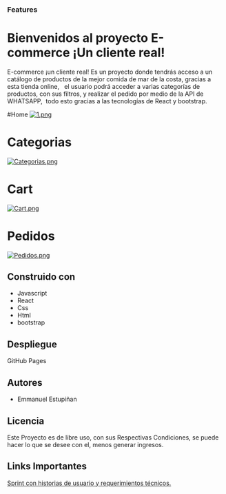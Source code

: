 ### Features

# Bienvenidos al proyecto E-commerce ¡Un cliente real!

E-commerce ¡un cliente real! Es un proyecto donde tendrás acceso a un catálogo de productos de la mejor comida de mar de la costa, gracias a esta tienda online,   el usuario podrá acceder a varias categorías de productos, con sus filtros, y realizar el pedido por medio de la API de WHATSAPP,  todo esto gracias a las tecnologías de React y bootstrap.

#Home
[![1.png](https://i.postimg.cc/xj5HmB8V/1.png)](https://postimg.cc/JtyGV6jp)

# Categorias

[![Categorias.png](https://i.postimg.cc/CxcnB8xC/Categorias.png)](https://postimg.cc/68GpFyRT)

# Cart

[![Cart.png](https://i.postimg.cc/vZ0bLL9B/Cart.png)](https://postimg.cc/K136mT0S)

# Pedidos

[![Pedidos.png](https://i.postimg.cc/jjW2Dk9K/Pedidos.png)](https://postimg.cc/VS8mT4mH)

## Construido con

- Javascript
- React
- Css
- Html
- bootstrap

## Despliegue

GitHub Pages

## Autores

- Emmanuel Estupiñan

## Licencia

Este Proyecto es de libre uso, con sus Respectivas Condiciones, se puede hacer lo que se desee con el, menos generar ingresos.

## Links Importantes

[Sprint con historias de usuario y requerimientos técnicos.](https://emmanueles1993.atlassian.net/jira/software/projects/EUCR/boards/2)
